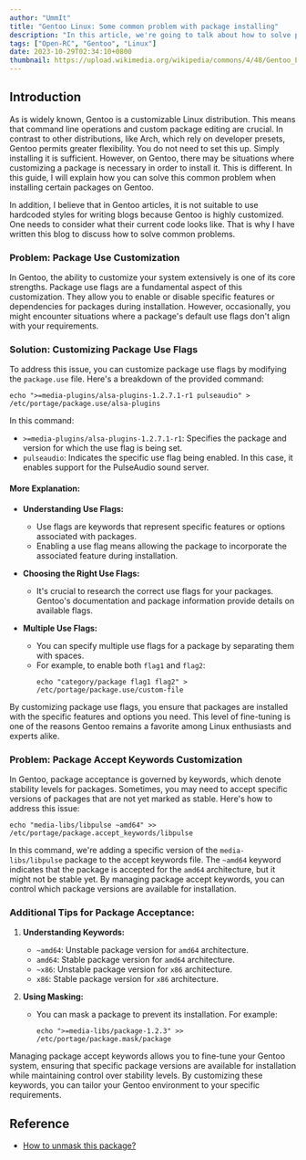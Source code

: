 ```yaml
---
author: "UmmIt"
title: "Gentoo Linux: Some common problem with package installing"
description: "In this article, we're going to talk about how to solve package installation problems on gentoo, such as package.use this common problem."
tags: ["Open-RC", "Gentoo", "Linux"]
date: 2023-10-29T02:34:10+0800
thumbnail: https://upload.wikimedia.org/wikipedia/commons/4/48/Gentoo_Linux_logo_matte.svg
---
```


## Introduction

As is widely known, Gentoo is a customizable Linux distribution. This means that command line operations and custom package editing are crucial. In contrast to other distributions, like Arch, which rely on developer presets, Gentoo permits greater flexibility. You do not need to set this up. Simply installing it is sufficient. However, on Gentoo, there may be situations where customizing a package is necessary in order to install it. This is different. In this guide, I will explain how you can solve this common problem when installing certain packages on Gentoo.

In addition, I believe that in Gentoo articles, it is not suitable to use hardcoded styles for writing blogs because Gentoo is highly customized. One needs to consider what their current code looks like. That is why I have written this blog to discuss how to solve common problems.

### Problem: Package Use Customization

In Gentoo, the ability to customize your system extensively is one of its core strengths. Package use flags are a fundamental aspect of this customization. They allow you to enable or disable specific features or dependencies for packages during installation. However, occasionally, you might encounter situations where a package's default use flags don't align with your requirements.

### Solution: Customizing Package Use Flags

To address this issue, you can customize package use flags by modifying the `package.use` file. Here's a breakdown of the provided command:

```shell
echo ">=media-plugins/alsa-plugins-1.2.7.1-r1 pulseaudio" > /etc/portage/package.use/alsa-plugins
```

In this command:

- `>=media-plugins/alsa-plugins-1.2.7.1-r1`: Specifies the package and version for which the use flag is being set.
- `pulseaudio`: Indicates the specific use flag being enabled. In this case, it enables support for the PulseAudio sound server.

#### More Explanation:

- **Understanding Use Flags:**
  - Use flags are keywords that represent specific features or options associated with packages.
  - Enabling a use flag means allowing the package to incorporate the associated feature during installation.

- **Choosing the Right Use Flags:**
  - It's crucial to research the correct use flags for your packages. Gentoo's documentation and package information provide details on available flags.

- **Multiple Use Flags:**
  - You can specify multiple use flags for a package by separating them with spaces.
  - For example, to enable both `flag1` and `flag2`:
    ```shell
    echo "category/package flag1 flag2" > /etc/portage/package.use/custom-file
    ```

By customizing package use flags, you ensure that packages are installed with the specific features and options you need. This level of fine-tuning is one of the reasons Gentoo remains a favorite among Linux enthusiasts and experts alike.

### Problem: Package Accept Keywords Customization

In Gentoo, package acceptance is governed by keywords, which denote stability levels for packages. Sometimes, you may need to accept specific versions of packages that are not yet marked as stable. Here's how to address this issue:

```shell
echo "media-libs/libpulse ~amd64" >> /etc/portage/package.accept_keywords/libpulse
```

In this command, we're adding a specific version of the `media-libs/libpulse` package to the accept keywords file. The `~amd64` keyword indicates that the package is accepted for the `amd64` architecture, but it might not be stable yet. By managing package accept keywords, you can control which package versions are available for installation.

### Additional Tips for Package Acceptance:

1. **Understanding Keywords:**
   - `~amd64`: Unstable package version for `amd64` architecture.
   - `amd64`: Stable package version for `amd64` architecture.
   - `~x86`: Unstable package version for `x86` architecture.
   - `x86`: Stable package version for `x86` architecture.

2. **Using Masking:**
   - You can mask a package to prevent its installation. For example:
     ```shell
     echo ">=media-libs/package-1.2.3" >> /etc/portage/package.mask/package
     ```

Managing package accept keywords allows you to fine-tune your Gentoo system, ensuring that specific package versions are available for installation while maintaining control over stability levels. By customizing these keywords, you can tailor your Gentoo environment to your specific requirements.


## Reference

- [How to unmask this package?](https://www.reddit.com/r/Gentoo/comments/t64ge4/how_to_unmask_this_package/)